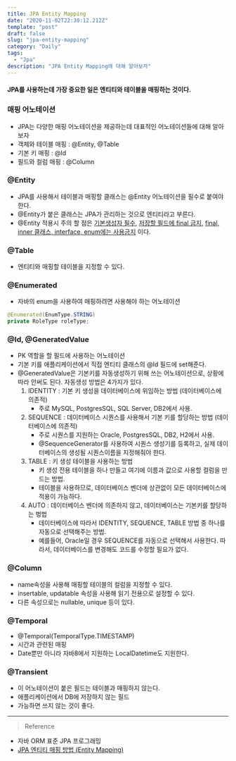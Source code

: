```yaml
---
title: JPA Entity Mapping
date: "2020-11-02T22:30:12.212Z"
template: "post"
draft: false
slug: "jpa-entity-mapping"
category: "Daily"
tags:
  - "Jpa"
description: "JPA Entity Mapping에 대해 알아보자"
---
```


#### JPA를 사용하는데 가장 중요한 일은 엔티티와 테이블을 매핑하는 것이다.

### 매핑 어노테이션
- JPA는 다양한 매핑 어노테이션을 제공하는데 대표적인 어노테이션들에 대해 알아보자
- 객체와 테이블 매핑 : @Entity, @Table
- 기본 키 매핑 : @Id
- 필드와 컬럼 매핑 : @Column

### @Entity
- JPA를 사용해서 테이블과 매핑할 클래스는 @Entity 어노테이션을 필수로 붙여야 한다.
- @Entity가 붙은 클래스는 JPA가 관리하는 것으로 엔티티라고 부른다.
- @Entity 적용시 주의 할 점은 <u>기본생성자 필수</u>, <u>저장할 필드에 final 금지</u>, <u>final, inner 클래스, interface, enum에는 사용금지</u> 이다.

### @Table
- 엔티티와 매핑할 테이블을 지정할 수 있다.

### @Enumerated
- 자바의 enum을 사용하여 매핑하려면 사용해야 하는 어노테이션
```java
@Enumerated(EnumType.STRING)
private RoleType roleType;
```

### @Id, @GeneratedValue
- PK 역할을 할 필드에 사용하는 어노테이션
- 기본 키를 애플리케이션에서 직접 엔티티 클래스의 @Id 필드에 set해준다.
- @GeneratedValue은 기본키를 자동생성하기 위해 쓰는 어노테이션으로, 상황에 따라 안써도 된다. 자동생성 방법은 4가지가 있다.
    1. IDENTITY : 기본 키 생성을 데이터베이스에 위임하는 방법 (데이터베이스에 의존적)
        - 주로 MySQL, PostgresSQL, SQL Server, DB2에서 사용.
    2. SEQUENCE : 데이터베이스 시퀀스를 사용해서 기본 키를 할당하는 방법 (데이터베이스에 의존적)
        - 주로 시퀀스를 지원하는 Oracle, PostgresSQL, DB2, H2에서 사용. 
        - @SequenceGenerator를 사용하여 시퀀스 생성기를 등록하고, 실제 데이터베이스의 생성될 시퀀스이름을 지정해줘야 한다.
    3. TABLE : 키 생성 테이블을 사용하는 방법
        - 키 생성 전용 테이블을 하나 만들고 여기에 이름과 값으로 사용할 컬럼을 만드는 방법.
        - 테이블을 사용하므로, 데이터베이스 벤더에 상관없이 모든 데이터베이스에 적용이 가능하다.
    4. AUTO : 데이터베이스 벤더에 의존하지 않고, 데이터베이스는 기본키를 할당하는 벙법
        - 데이터베이스에 따라서 IDENTITY, SEQUENCE, TABLE 방법 중 하나를 자동으로 선택해주는 방법.
        - 예를들어, Oracle일 경우 SEQUENCE를 자동으로 선택해서 사용한다. 따라서, 데이터베이스를 변경해도 코드를 수정할 필요가 없다.

### @Column
- name속성을 사용해 매핑할 테이블의 컬럼을 지정할 수 있다.
- insertable, updatable 속성을 사용해 읽기 전용으로 설정할 수 있다.
- 다른 속성으로는 nullable, unique 등이 있다.

### @Temporal
- @Temporal(TemporalType.TIMESTAMP)
- 시간과 관련된 매핑
- Date뿐만 아니라 자바8에서 지원하는 LocalDatetime도 지원한다.

### @Transient
- 이 어노테이션이 붙은 필드는 테이블과 매핑하지 않는다.
- 애플리케이션에서 DB에 저장하지 않는 필드
- 가능하면 쓰지 않는 것이 좋다.


<hr>

> Reference
- 자바 ORM 표준 JPA 프로그래밍
- [JPA 엔티티 매핑 방법 (Entity Mapping)](https://gmlwjd9405.github.io/2019/08/11/entity-mapping.html)
